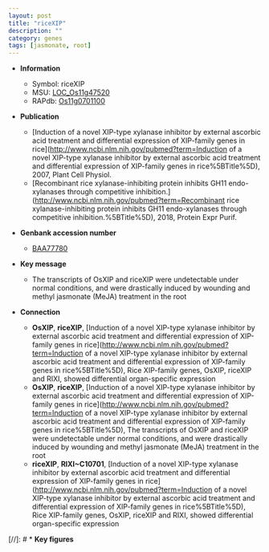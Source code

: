 ```yaml
---
layout: post
title: "riceXIP"
description: ""
category: genes
tags: [jasmonate, root]
---
```


* **Information**  
    + Symbol: riceXIP  
    + MSU: [LOC_Os11g47520](http://rice.uga.edu/cgi-bin/ORF_infopage.cgi?orf=LOC_Os11g47520)  
    + RAPdb: [Os11g0701100](http://rapdb.dna.affrc.go.jp/viewer/gbrowse_details/irgsp1?name=Os11g0701100)  

* **Publication**  
    + [Induction of a novel XIP-type xylanase inhibitor by external ascorbic acid treatment and differential expression of XIP-family genes in rice](http://www.ncbi.nlm.nih.gov/pubmed?term=Induction of a novel XIP-type xylanase inhibitor by external ascorbic acid treatment and differential expression of XIP-family genes in rice%5BTitle%5D), 2007, Plant Cell Physiol.
    + [Recombinant rice xylanase-inhibiting protein inhibits GH11 endo-xylanases through competitive inhibition.](http://www.ncbi.nlm.nih.gov/pubmed?term=Recombinant rice xylanase-inhibiting protein inhibits GH11 endo-xylanases through competitive inhibition.%5BTitle%5D), 2018, Protein Expr Purif.

* **Genbank accession number**  
    + [BAA77780](http://www.ncbi.nlm.nih.gov/nuccore/BAA77780)

* **Key message**  
    + The transcripts of OsXIP and riceXIP were undetectable under normal conditions, and were drastically induced by wounding and methyl jasmonate (MeJA) treatment in the root

* **Connection**  
    + __OsXIP__, __riceXIP__, [Induction of a novel XIP-type xylanase inhibitor by external ascorbic acid treatment and differential expression of XIP-family genes in rice](http://www.ncbi.nlm.nih.gov/pubmed?term=Induction of a novel XIP-type xylanase inhibitor by external ascorbic acid treatment and differential expression of XIP-family genes in rice%5BTitle%5D), Rice XIP-family genes, OsXIP, riceXIP and RIXI, showed differential organ-specific expression
    + __OsXIP__, __riceXIP__, [Induction of a novel XIP-type xylanase inhibitor by external ascorbic acid treatment and differential expression of XIP-family genes in rice](http://www.ncbi.nlm.nih.gov/pubmed?term=Induction of a novel XIP-type xylanase inhibitor by external ascorbic acid treatment and differential expression of XIP-family genes in rice%5BTitle%5D), The transcripts of OsXIP and riceXIP were undetectable under normal conditions, and were drastically induced by wounding and methyl jasmonate (MeJA) treatment in the root
    + __riceXIP__, __RIXI~C10701__, [Induction of a novel XIP-type xylanase inhibitor by external ascorbic acid treatment and differential expression of XIP-family genes in rice](http://www.ncbi.nlm.nih.gov/pubmed?term=Induction of a novel XIP-type xylanase inhibitor by external ascorbic acid treatment and differential expression of XIP-family genes in rice%5BTitle%5D), Rice XIP-family genes, OsXIP, riceXIP and RIXI, showed differential organ-specific expression

[//]: # * **Key figures**  


